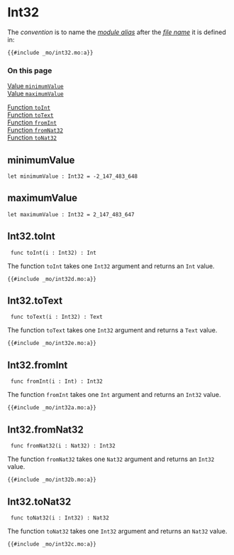 # Int32

The _convention_ is to name the [_module alias_](/common-programming-concepts/modules.html#type-imports-and-renaming) after the [_file name_](/common-programming-concepts/modules.html#imports) it is defined in:

```motoko, run
{{#include _mo/int32.mo:a}}
```

### On this page

[Value `minimumValue`](#minimumvalue)  
[Value `maximumValue`](#maximumvalue)

[Function `toInt`](#int32toint)  
[Function `toText`](#int32totext)  
[Function `fromInt`](#int32fromint)  
[Function `fromNat32`](#int32fromnat32)  
[Function `toNat32`](#int32tonat32)

## minimumValue

```motoko
let minimumValue : Int32 = -2_147_483_648
```

## maximumValue

```motoko
let maximumValue : Int32 = 2_147_483_647
```

## Int32.toInt

```motoko
 func toInt(i : Int32) : Int
```

The function `toInt` takes one `Int32` argument and returns an `Int` value.

```motoko, run
{{#include _mo/int32d.mo:a}}
```

## Int32.toText

```motoko
 func toText(i : Int32) : Text
```

The function `toText` takes one `Int32` argument and returns a `Text` value.

```motoko, run
{{#include _mo/int32e.mo:a}}
```

## Int32.fromInt

```motoko
 func fromInt(i : Int) : Int32
```

The function `fromInt` takes one `Int` argument and returns an `Int32` value.

```motoko, run
{{#include _mo/int32a.mo:a}}
```

## Int32.fromNat32

```motoko
 func fromNat32(i : Nat32) : Int32
```

The function `fromNat32` takes one `Nat32` argument and returns an `Int32` value.

```motoko, run
{{#include _mo/int32b.mo:a}}
```

## Int32.toNat32

```motoko
 func toNat32(i : Int32) : Nat32
```

The function `toNat32` takes one `Int32` argument and returns an `Nat32` value.

```motoko, run
{{#include _mo/int32c.mo:a}}
```
